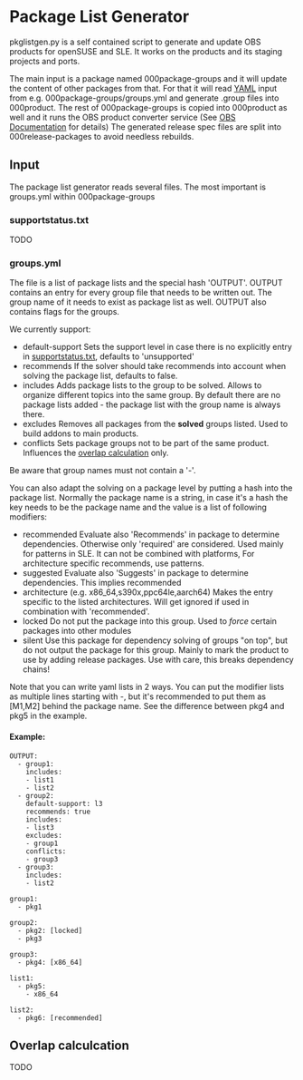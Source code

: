 # Package List Generator

pkglistgen.py is a self contained script to generate and update OBS products for openSUSE and SLE. 
It works on the products and its staging projects and ports.

The main input is a package named 000package-groups and it will update the content of other packages
from that. For that it will read [YAML](https://en.wikipedia.org/wiki/YAML) input from e.g. 000package-groups/groups.yml and generate .group files into 000product. The rest of 000package-groups is copied into 000product as well and it runs the OBS product converter service (See [OBS Documentation](https://en.opensuse.org/openSUSE:Build_Service_product_definition) for details)
The generated release spec files are split into 000release-packages to avoid needless rebuilds. 

## Input

The package list generator reads several files. The most important is groups.yml within 000package-groups

### supportstatus.txt
 TODO
 
### groups.yml
The file is a list of package lists and the special hash 'OUTPUT'. OUTPUT contains an entry for every group file that needs to be written out. The group name of it needs to exist as package list as well. OUTPUT also contains flags for the groups.

We currently support:
 * default-support
 Sets the support level in case there is no explicitly entry in [supportstatus.txt](#supportstatus.txt), defaults to 'unsupported'
 * recommends
 If the solver should take recommends into account when solving the package list, defaults to false.
 * includes
 Adds package lists to the group to be solved. Allows to organize different topics into the same group. By default there are no package lists added - the package list with the group name is always there.
 * excludes
 Removes all packages from the __solved__ groups listed. Used to build addons to main products.
 * conflicts
 Sets package groups not to be part of the same product. Influences the [overlap calculation](#overlap-calculation) only.

Be aware that group names must not contain a '-'.

You can also adapt the solving on a package level by putting a hash into the package list. Normally the package name is a string, in case it's a hash the key needs to be the package name and the value is a list of following modifiers: 

 * recommended
 Evaluate also 'Recommends' in package to determine dependencies. Otherwise only 'required' are considered. Used mainly for patterns in SLE. It can not be combined with platforms, For architecture specific recommends, use patterns.
 * suggested
 Evaluate also 'Suggests' in package to determine dependencies. This implies recommended
 * architecture (e.g. x86_64,s390x,ppc64le,aarch64)
 Makes the entry specific to the listed architectures. Will get ignored if used in combination with 'recommended'.
 * locked
 Do not put the package into this group. Used to *force* certain packages into other modules
 * silent
 Use this package for dependency solving of groups "on top", but do not output the package for this group. Mainly to mark the product to use by adding release packages. Use with care, this breaks dependency chains!

Note that you can write yaml lists in 2 ways. You can put the modifier lists as multiple lines starting with -, but it's recommended to put them as [M1,M2] behind the package name. See the difference between pkg4 and pkg5 in the example. 

#### Example:

```
OUTPUT:
  - group1:
    includes:
    - list1
    - list2
  - group2:
    default-support: l3
    recommends: true
    includes:
    - list3
    excludes:
    - group1
    conflicts:
    - group3
  - group3:
    includes:
    - list2
    
group1:
  - pkg1
  
group2:
  - pkg2: [locked]
  - pkg3
  
group3:
  - pkg4: [x86_64]
  
list1:
  - pkg5:
    - x86_64
  
list2:
  - pkg6: [recommended]
``` 

## Overlap calculcation
 TODO 

